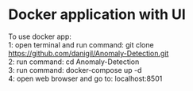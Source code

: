 # Docker application with UI
To use docker app:  
  1: open terminal and run command: git clone https://github.com/danigil/Anomaly-Detection.git  
  2: run command: cd Anomaly-Detection  
  3: run command: docker-compose up -d  
  4: open web browser and go to: localhost:8501
